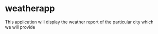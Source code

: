 # weatherapp
This application will display the weather report of the particular city which we will provide
